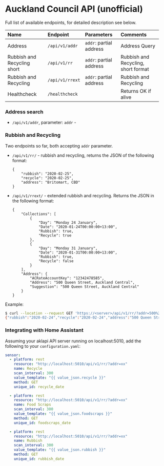 # Auckland Council API (unofficial)

Full list of available endpoints, for detailed description see below.

| Name                        | Endpoint        | Parameters              | Comments                            |
|:----------------------------|:----------------|:------------------------|:------------------------------------|
| Address                     | `/api/v1/addr`  | `addr`: partial address | Address Query                       |
| Rubbish and Recycling short | `/api/v1/rr`    | `addr`: partial address | Rubbish and Recycling, short format |
| Rubbish and Recycling       | `/api/v1/rrext` | `addr`: partial address | Rubbish and Recycling               |
| Healthcheck                 | `/healthcheck`  |                         | Returns OK if alive                 |


### Address search

* `/api/v1/addr`, parameter: `addr` - 

### Rubbish and Recycling

Two endpoints so far, both accepting `addr` parameter.

* `/api/v1/rr/` - rubbish and recycling, returns the JSON of the following format:

      {
          "rubbish": "2020-02-25",
          "recycle": "2020-02-25",
          "address": "Britomart, CBD"
      }

* `/api/v1/rrext/` - extended rubbish and recycling.  Returns the JSON in the following format:

      {
          "Collections": [
              {
                  "Day": "Monday 24 January",
                  "Date": "2020-01-24T00:00:00+13:00",
                  "Rubbish": true,
                  "Recycle": true
              },
              {
                  "Day": "Monday 31 January",
                  "Date": "2020-01-31T00:00:00+13:00",
                  "Rubbish": true,
                  "Recycle": false
              }
          ],
          "Address": {
              "ACRateAccountKey": "12342478585",
              "Address": "500 Queen Street, Auckland Central",
              "Suggestion": "500 Queen Street, Auckland Central"
          }
      }

Example:

```sh
$ curl --location --request GET 'https://<server>/api/v1/rr/?addr=500%20Queen%20Street'
{"rubbish":"2020-02-24","recycle":"2020-02-24","address":"500 Queen Street, Auckland Central"}
```

### Integrating with Home Assistant

Assuming your aklapi API server running on localhost:5010, add the following
to your `configuration.yaml`:

```yaml
sensor:
  - platform: rest
    resource: "http://localhost:5010/api/v1/rr/?addr=xx"
    name: Recycle
    scan_interval: 300
    value_template: "{{ value_json.recycle }}"
    method: GET
    unique_id: recycle_date

  - platform: rest
    resource: "http://localhost:5010/api/v1/rr/?addr=xx"
    name: Food Scraps
    scan_interval: 300
    value_template: "{{ value_json.foodscraps }}"
    method: GET
    unique_id: foodscraps_date

  - platform: rest
    resource: "http://localhost:5010/api/v1/rr/?addr=xx"
    name: Rubbish
    scan_interval: 300
    value_template: "{{ value_json.rubbish }}"
    method: GET
    unique_id: rubbish_date

```

